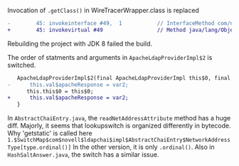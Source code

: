 Invocation of `.getClass()` in WireTracerWrapper.class is replaced
```diff
-        45: invokeinterface #49,  1           // InterfaceMethod com/novell/ldapchai/provider/ChaiProviderImplementor.getClass:()Ljava/lang/Class;
+        45: invokevirtual #49                 // Method java/lang/Object.getClass:()Ljava/lang/Class;
```

Rebuilding the project with JDK 8 failed the build.

The order of statments and arguments in `ApacheLdapProviderImpl$2` is switched.

```diff
   ApacheLdapProviderImpl$2(final ApacheLdapProviderImpl this$0, final org.apache.directory.api.ldap.model.message.ExtendedResponse var2) {
-      this.val$apacheResponse = var2;
      this.this$0 = this$0;
+      this.val$apacheResponse = var2;
   }
```

In `AbstractChaiEntry.java`, the `readNetAddressAttribute` method has a huge diff.
Majorly, it seems that lookupswitch is organized differently in bytecode. 
Why 'getstatic' is called here `1.$SwitchMap$com$novell$ldapchai$impl$AbstractChaiEntry$NetworkAddressType[type.ordinal()]`
In the other version, it is only `.ordinal()`.
Also in `HashSaltAnswer.java`, the switch has a similar issue.
